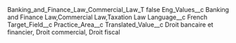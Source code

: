 <?xml version="1.0" encoding="UTF-8"?>
<CustomMetadata xmlns="http://soap.sforce.com/2006/04/metadata" xmlns:xsi="http://www.w3.org/2001/XMLSchema-instance" xmlns:xsd="http://www.w3.org/2001/XMLSchema">
    <label>Banking_and_Finance_Law_Commercial_Law_T</label>
    <protected>false</protected>
    <values>
        <field>Eng_Values__c</field>
        <value xsi:type="xsd:string">Banking and Finance Law,Commercial Law,Taxation Law</value>
    </values>
    <values>
        <field>Language__c</field>
        <value xsi:type="xsd:string">French</value>
    </values>
    <values>
        <field>Target_Field__c</field>
        <value xsi:type="xsd:string">Practice_Area__c</value>
    </values>
    <values>
        <field>Translated_Value__c</field>
        <value xsi:type="xsd:string">Droit bancaire et financier, Droit commercial, Droit fiscal</value>
    </values>
</CustomMetadata>
